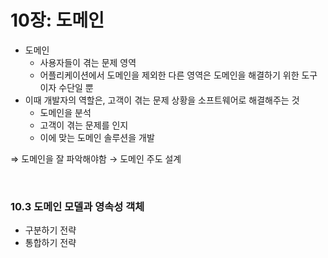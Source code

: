 # 10장: 도메인

- 도메인
    - 사용자들이 겪는 문제 영역
    - 어플리케이션에서 도메인을 제외한 다른 영역은 도메인을 해결하기 위한 도구이자 수단일 뿐
- 이때 개발자의 역할은, 고객이 겪는 문제 상황을 소프트웨어로 해결해주는 것
    - 도메인을 분석
    - 고객이 겪는 문제를 인지
    - 이에 맞는 도메인 솔루션을 개발

⇒ 도메인을 잘 파악해야함 → 도메인 주도 설계

<Br>

### 10.3 도메인 모델과 영속성 객체

- 구분하기 전략
- 통합하기 전략